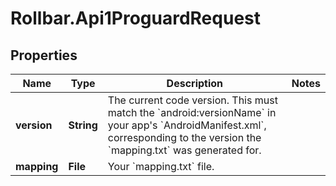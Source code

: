 # Rollbar.Api1ProguardRequest

## Properties

Name | Type | Description | Notes
------------ | ------------- | ------------- | -------------
**version** | **String** | The current code version. This must match the &#x60;android:versionName&#x60; in your app&#39;s &#x60;AndroidManifest.xml&#x60;, corresponding to the version the &#x60;mapping.txt&#x60; was generated for. | 
**mapping** | **File** | Your &#x60;mapping.txt&#x60; file. | 


